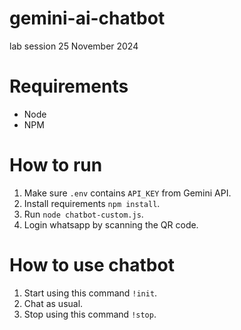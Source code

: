 # gemini-ai-chatbot

lab session 25 November 2024

# Requirements

-   Node
-   NPM

# How to run

1. Make sure `.env` contains `API_KEY` from Gemini API.
2. Install requirements `npm install`.
3. Run `node chatbot-custom.js`.
4. Login whatsapp by scanning the QR code.

# How to use chatbot

1. Start using this command `!init`.
2. Chat as usual.
3. Stop using this command `!stop`.
